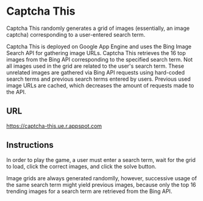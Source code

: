 # Captcha This

Captcha This randomly generates a grid of images (essentially, an image captcha) corresponding to a user-entered search term.

Captcha This is deployed on Google App Engine and uses the Bing Image Search API for gathering image URLs. Captcha This retrieves the 16 top images from the Bing API corresponding to the specified search term. Not all images used in the grid are related to the user's search term. These unrelated images are gathered via Bing API requests using hard-coded search terms and previous search terms entered by users. Previous used image URLs are cached, which decreases the amount of requests made to the API.

## URL
https://captcha-this.ue.r.appspot.com 

## Instructions
In order to play the game, a user must enter a search term, wait for the grid to load, click the correct images, and click the solve button. 

Image grids are always generated randomlly, however, successive usage of the same search term might yield previous images, because
only the top 16 trending images for a search term are retrieved from the Bing API.

